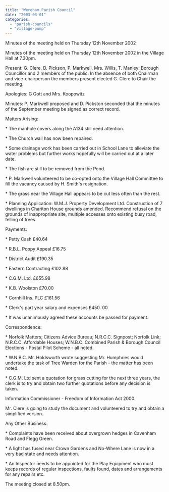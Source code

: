 ```yaml
---
title: "Wereham Parish Council"
date: "2003-03-01"
categories: 
  - "parish-councils"
  - "village-pump"
---
```


Minutes of the meeting held on Thursday 12th November 2002

Minutes of the meeting held on Thursday 12th November 2002 in the Village Hall at 7.30pm.

Present: G. Clere, D. Pickson, P. Markwell, Mrs. Willis, T. Manley: Borough Councillor and 2 members of the public. In the absence of both Chairman and vice-chairperson the members present elected G. Clere to Chair the meeting.

Apologies: G Gott and Mrs. Koopowitz

Minutes: P. Markwell proposed and D. Pickston seconded that the minutes of the September meeting be signed as correct record.

Matters Arising:

\* The manhole covers along the A134 still need attention.

\* The Church wall has now been repaired.

\* Some drainage work has been carried out in School Lane to alleviate the water problems but further works hopefully will be carried out at a later date.

\* The fish are still to be removed from the Pond.

\* P. Markwell volunteered to be co-opted onto the Village Hall Committee to fill the vacancy caused by H. Smith's resignation.

\* The grass near the Village Hall appears to be cut less often than the rest.

\* Planning Application: W.M.J. Property Development Ltd. Construction of 7 dwellings in Chariton House grounds amended. Recommend refusal on the grounds of inappropriate site, multiple accesses onto existing busy road, felling of trees.

Payments:

\* Petty Cash £40.64

\* R.B.L. Poppy Appeal £16.75

\* District Audit £190.35

\* Eastern Contracting £102.88

\* C.G.M. Ltd. £655.98

\* K.B. Woolston £70.00

\* Cornhill Ins. PLC £161.56

\* Clerk's part year salary and expenses £450. 00

\* It was unanimously agreed these accounts be passed for payment.

Correspondence:

\* Norfolk Matters; Citizens Advice Bureau; N.R.C.C. Signpost; Norfolk Link; N.R.C.C. Affordable Houses; W.N.B.C. Combined Parish & Borough Council Elections - Postal Pilot Scheme - all noted.

\* W.N.B.C. Mr. Holdsworth wrote suggesting Mr. Humphries would undertake the task of Tree Warden for the Parish - the matter has been noted.

\* C.G.M. Ltd sent a quotation for grass cutting for the next three years, the clerk is to try and obtain two further quotations before any decision is taken.

Information Commissioner - Freedom of Information Act 2000.

Mr. Clere is going to study the document and volunteered to try and obtain a simplified version.

Any Other Business:

\* Complaints have been received about overgrown hedges in Cavenham Road and Flegg Green.

\* A light has fused near Crown Gardens and No-Where Lane is now in a very bad state and needs attention.

\* An Inspector needs to be appointed for the Play Equipment who must keeps records of regular inspections, faults found, dates and arrangements for any repairs etc.

The meeting closed at 8.50pm.
